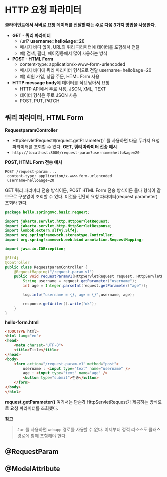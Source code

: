 # HTTP 요청 파라미터
**클라이언트에서 서버로 요청 데이터를 전달할 때는 주로 다음 3가지 방법을 사용한다.** 

- **GET - 쿼리 파라미터**
	- /url? **username=hello&age=20**
	- 메시지 바디 없이, URL의 쿼리 파라미터에 데이터를 포함해서 전달
	- 예) 검색, 필터, 페이징등에서 많이 사용하는 방식
- **POST - HTML Form**
	- content-type: application/x-www-form-urlencoded
	- 메시지 바디에 쿼리 파리미터 형식으로 전달 username=hello&age=20
	- 예) 회원 가입, 상품 주문, HTML Form 사용
- **HTTP message body**에 데이터를 직접 담아서 요청
	- HTTP API에서 주로 사용, JSON, XML, TEXT 
	- 데이터 형식은 주로 JSON 사용
	- POST, PUT, PATCH

## 쿼리 파라미터, HTML Form
**RequestparamController**

- HttpServletRequest` 의 `request.getParameter()` 를 사용하면 다음 두가지 요청 파라미터를 조회할 수 있다.
**GET, 쿼리 파라미터 전송 예시**
- `http://localhost:8080/request-param?username=hello&age=20`

**POST, HTML Form 전송 예시** 
```
POST /request-param ...
 content-type: application/x-www-form-urlencoded
 username=hello&age=20
```

GET 쿼리 파리미터 전송 방식이든, POST HTML Form 전송 방식이든 둘다 형식이 같으므로 구분없이 조회할 수 있다. 이것을 간단히 요청 파라미터(request parameter) 조회라 한다.


```java
package hello.springmvc.basic.request;

import jakarta.servlet.http.HttpServletRequest;
import jakarta.servlet.http.HttpServletResponse;
import lombok.extern.slf4j.Slf4j;
import org.springframework.stereotype.Controller;
import org.springframework.web.bind.annotation.RequestMapping;

import java.io.IOException;

@Slf4j
@Controller
public class RequestparamController {
    @RequestMapping("/request-param-v1")
    public void requestParamV1(HttpServletRequest request, HttpServletResponse response) throws IOException {
        String username = request.getParameter("username");
        int age = Integer.parseInt(request.getParameter("age"));

        log.info("username = {}, age = {}",username, age);

        response.getWriter().write("ok");
    }
}
```
**hello-form.html**
```html
<!DOCTYPE html>
<html lang="en">
<head>
    <meta charset="UTF-8">
    <title>Title</title>
</head>
<body>
    <form action="/request-param-v1" method="post">
        username : <input type="text" name="username" />
        age : <input type="text" name="age" />
        <button type="submit">전송</button>
    </form>
</body>
</html>
```
**request.getParameter()**
여기서는 단순히 HttpServletRequest가 제공하는 방식으로 요청 파라미터를 조회했다.

**참고**
> `Jar` 를 사용하면 `webapp` 경로를 사용할 수 없다. 이제부터 정적 리소스도 클래스 경로에 함께 포함해야 한다.

## @RequestParam





## @ModelAttribute



